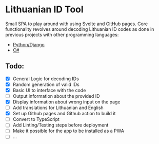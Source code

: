 # Lithuanian ID Tool

Small SPA to play around with using Svelte and GitHub pages.
Core functionality revolves around decoding Lithuanian ID codes as done in previous projects with other programming languages:
- [Python/Django](https://github.com/EErikas/personal_id_tool)
- [C#](https://github.com/EErikas/personal_id_tool_c-)

## Todo:
- [x] General Logic for decoding IDs
- [x] Random generation of valid IDs
- [x] Basic UI to interface with the code
- [ ] Output information about the provided ID
- [x] Display information about wrong input on the page
- [ ] Add translations for Lithuanian and English
- [x] Set up Github pages and Github action to build it
- [ ] Convert to TypeScript
- [ ] Add Linting/Testing steps before deployment
- [ ] Make it possible for the app to be installed as a PWA
- [ ] ...